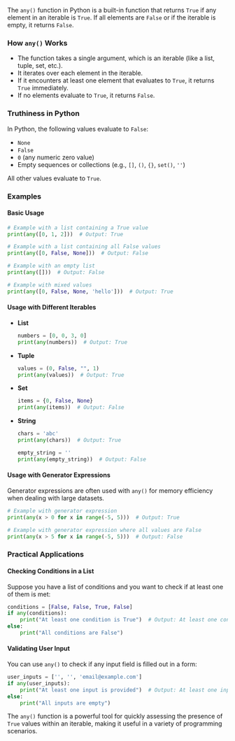 The `any()` function in Python is a built-in function that returns `True` if any element in an iterable is `True`. If all elements are `False` or if the iterable is empty, it returns `False`. 

### How `any()` Works

- The function takes a single argument, which is an iterable (like a list, tuple, set, etc.).
- It iterates over each element in the iterable.
- If it encounters at least one element that evaluates to `True`, it returns `True` immediately.
- If no elements evaluate to `True`, it returns `False`.

### Truthiness in Python

In Python, the following values evaluate to `False`:
- `None`
- `False`
- `0` (any numeric zero value)
- Empty sequences or collections (e.g., `[]`, `()`, `{}`, `set()`, `''`)

All other values evaluate to `True`.

### Examples

#### Basic Usage

```python
# Example with a list containing a True value
print(any([0, 1, 2]))  # Output: True

# Example with a list containing all False values
print(any([0, False, None]))  # Output: False

# Example with an empty list
print(any([]))  # Output: False

# Example with mixed values
print(any([0, False, None, 'hello']))  # Output: True
```

#### Usage with Different Iterables

- **List**

  ```python
  numbers = [0, 0, 3, 0]
  print(any(numbers))  # Output: True
  ```

- **Tuple**

  ```python
  values = (0, False, "", 1)
  print(any(values))  # Output: True
  ```

- **Set**

  ```python
  items = {0, False, None}
  print(any(items))  # Output: False
  ```

- **String**

  ```python
  chars = 'abc'
  print(any(chars))  # Output: True
  
  empty_string = ''
  print(any(empty_string))  # Output: False
  ```

#### Usage with Generator Expressions

Generator expressions are often used with `any()` for memory efficiency when dealing with large datasets.

```python
# Example with generator expression
print(any(x > 0 for x in range(-5, 5)))  # Output: True

# Example with generator expression where all values are False
print(any(x > 5 for x in range(-5, 5)))  # Output: False
```

### Practical Applications

#### Checking Conditions in a List

Suppose you have a list of conditions and you want to check if at least one of them is met:

```python
conditions = [False, False, True, False]
if any(conditions):
    print("At least one condition is True")  # Output: At least one condition is True
else:
    print("All conditions are False")
```

#### Validating User Input

You can use `any()` to check if any input field is filled out in a form:

```python
user_inputs = ['', '', 'email@example.com']
if any(user_inputs):
    print("At least one input is provided")  # Output: At least one input is provided
else:
    print("All inputs are empty")
```

The `any()` function is a powerful tool for quickly assessing the presence of `True` values within an iterable, making it useful in a variety of programming scenarios.